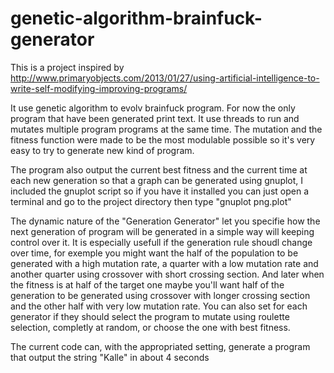 # genetic-algorithm-brainfuck-generator

This is a project inspired by http://www.primaryobjects.com/2013/01/27/using-artificial-intelligence-to-write-self-modifying-improving-programs/


It use genetic algorithm to evolv brainfuck program.
For now the only program that have been generated print text.
It use threads to run and mutates multiple program programs at the same time.
The mutation and the fitness function were made to be the most modulable possible so it's very easy to try to generate new kind of program.

The program also output the current best fitness and the current time at each new generation so that a graph can be generated using gnuplot, I included the gnuplot script so if you have it installed you can just open a terminal and go to the project directory then type "gnuplot png.plot"

The dynamic nature of the "Generation Generator" let you specifie how the next generation of program will be generated in a simple way will keeping control over it. It is especially usefull if the generation rule shoudl change over time, for exemple you might want the half of the population to be generated with a high mutation rate, a quarter with a low mutation rate and another quarter using crossover with short crossing section. And later when the fitness is at half of the target one maybe you'll want half of the generation to be generated using crossover with longer crossing section and the other half with very low mutation rate. You can also set for each generator if they should select the program to mutate using roulette selection, completly at random, or choose the one with best fitness.


The current code can, with the appropriated setting, generate a program that output the string "Kalle" in about 4 seconds
